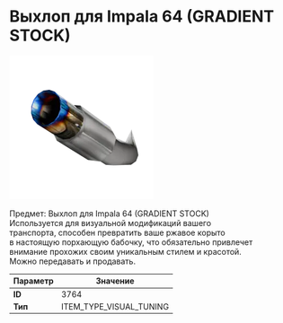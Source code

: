 # Выхлоп для Impala 64 (GRADIENT STOCK)

![Item Image](../img/3764.webp?raw=true)

Предмет: Выхлоп для Impala 64 (GRADIENT STOCK)<br>Используется для визуальной модификаций вашего<br>транспорта, способен превратить ваше ржавое корыто<br>в настоящую порхающую бабочку, что обязательно привлечет<br>внимание прохожих своим уникальным стилем и красотой.<br>Можно передавать и продавать.


| Параметр | Значение |
|----------|----------|
| **ID** | 3764 |
| **Тип** | ITEM_TYPE_VISUAL_TUNING |

